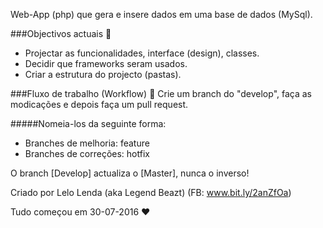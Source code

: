 Web-App (php) que gera e insere dados em uma base de dados (MySql).

###Objectivos actuais :rocket:
- Projectar as funcionalidades, interface (design), classes.
- Decidir que frameworks seram usados.
- Criar a estrutura do projecto (pastas).

###Fluxo de trabalho (Workflow) :apple:
Crie um branch do "develop", faça as modicações e depois faça um pull request.

#####Nomeia-los da seguinte forma:
- Branches de melhoria: feature
- Branches de correções: hotfix

O branch [Develop] actualiza o [Master], nunca o inverso!


Criado por Lelo Lenda (aka Legend Beazt) (FB: www.bit.ly/2anZfOa)

Tudo começou em 30-07-2016 :heart: